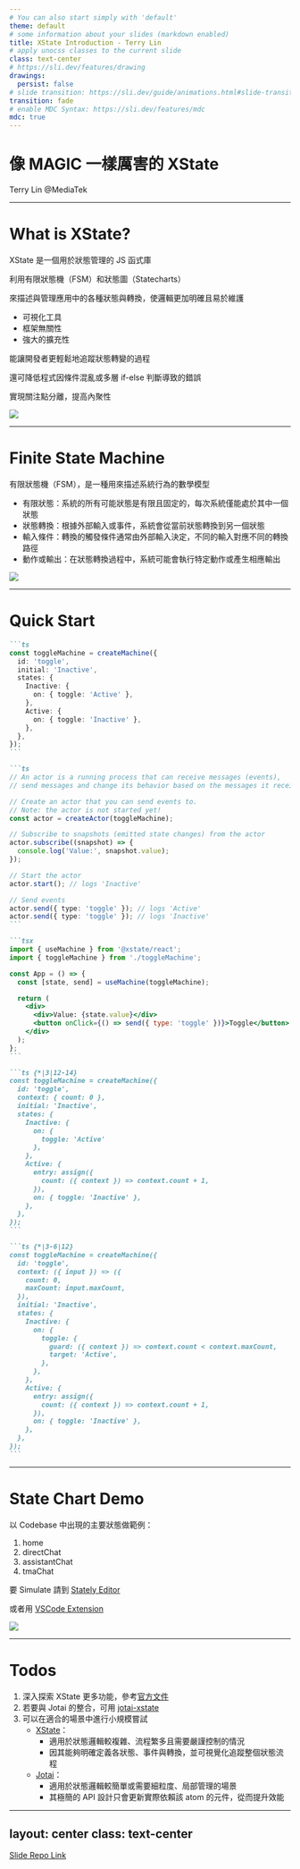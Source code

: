 ```yaml
---
# You can also start simply with 'default'
theme: default
# some information about your slides (markdown enabled)
title: XState Introduction - Terry Lin
# apply unocss classes to the current slide
class: text-center
# https://sli.dev/features/drawing
drawings:
  persist: false
# slide transition: https://sli.dev/guide/animations.html#slide-transitions
transition: fade
# enable MDC Syntax: https://sli.dev/features/mdc
mdc: true
---
```


# 像 MAGIC 一樣厲害的 XState
Terry Lin @MediaTek

---

# What is XState?

XState 是一個用於狀態管理的 JS 函式庫

利用<span v-mark.orange="1">有限狀態機</span>（FSM）和<span v-mark.orange="1">狀態圖</span>（Statecharts）

來描述與管理應用中的各種狀態與轉換，使邏輯更加明確且易於維護

- <span v-mark.orange="1">可視化</span>工具
- 框架無關性
- 強大的擴充性

能讓開發者更輕鬆地追蹤狀態轉變的過程

還可降低程式<span v-mark.orange="2">因條件混亂或多層 if-else 判斷</span>導致的錯誤

實現<span v-mark.orange="2">關注點分離</span>，提高<span v-mark.orange="2">內聚性</span>

<img 
  class="absolute w-80 left-145 top-70"
  src='./images/xstate-logo.jpg'
/>

---

# Finite State Machine

有限狀態機（FSM），是一種用來描述系統行為的數學模型

- 有限狀態：系統的所有可能狀態是有限且固定的，每次系統<span v-mark.orange="1">僅能處於其中一個狀態</span>
- 狀態轉換：根據<span v-mark.orange="1">外部輸入或事件</span>，系統會從當前狀態轉換到另一個狀態
- 輸入條件：轉換的觸發條件通常由外部輸入決定，不同的輸入對應不同的轉換路徑
- 動作或輸出：在狀態轉換過程中，系統可能會<span v-mark.orange="1">執行特定動作</span>或產生相應輸出

<img 
  class="m-auto w-42%"
  src='./images/light.png'
/>

---

# Quick Start

````md magic-move {lines: true}
```ts
const toggleMachine = createMachine({
  id: 'toggle',
  initial: 'Inactive',
  states: {
    Inactive: {
      on: { toggle: 'Active' },
    },
    Active: {
      on: { toggle: 'Inactive' },
    },
  },
});
```

```ts
// An actor is a running process that can receive messages (events),
// send messages and change its behavior based on the messages it receives.

// Create an actor that you can send events to.
// Note: the actor is not started yet!
const actor = createActor(toggleMachine);

// Subscribe to snapshots (emitted state changes) from the actor
actor.subscribe((snapshot) => {
  console.log('Value:', snapshot.value);
});

// Start the actor
actor.start(); // logs 'Inactive'

// Send events
actor.send({ type: 'toggle' }); // logs 'Active'
actor.send({ type: 'toggle' }); // logs 'Inactive'
```

```tsx
import { useMachine } from '@xstate/react';
import { toggleMachine } from './toggleMachine';

const App = () => {
  const [state, send] = useMachine(toggleMachine);

  return (
    <div>
      <div>Value: {state.value}</div>
      <button onClick={() => send({ type: 'toggle' })}>Toggle</button>
    </div>
  );
};
```

```ts {*|3|12-14}
const toggleMachine = createMachine({
  id: 'toggle',
  context: { count: 0 },
  initial: 'Inactive',
  states: {
    Inactive: {
      on: { 
        toggle: 'Active' 
      },
    },
    Active: {
      entry: assign({
        count: ({ context }) => context.count + 1,
      }),
      on: { toggle: 'Inactive' },
    },
  },
});
```

```ts {*|3-6|12}
const toggleMachine = createMachine({
  id: 'toggle',
  context: ({ input }) => ({
    count: 0,
    maxCount: input.maxCount,
  }),
  initial: 'Inactive',
  states: {
    Inactive: {
      on: {
        toggle: {
          guard: ({ context }) => context.count < context.maxCount,
          target: 'Active',
        },
      },
    },
    Active: {
      entry: assign({
        count: ({ context }) => context.count + 1,
      }),
      on: { toggle: 'Inactive' },
    },
  },
});
```
````

---

# State Chart Demo

以 Codebase 中出現的主要狀態做範例：

1. home
2. directChat
3. assistantChat
4. tmaChat

要 Simulate 請到 [Stately Editor](https://stately.ai/registry/editor/b3e81f94-5eaf-4235-96b9-b436adafecc8?mode=Design&machineId=a6ae1d42-68f3-4e84-b4c3-382f249904bb) 

或者用 [VSCode Extension](https://marketplace.visualstudio.com/items?itemName=statelyai.stately-vscode)

<img 
  class="absolute w-125 left-100 top-32"
  src='./images/chart.png'
/>

---

# Todos

1. 深入探索 XState 更多功能，參考[官方文件](https://stately.ai/docs)
2. 若要與 Jotai 的整合，可用 [jotai-xstate](https://jotai.org/docs/extensions/xstate)
3. 可以在適合的場景中進行小規模嘗試
   - [XState](https://stately.ai/docs/xstate)：
     - 適用於狀態邏輯<span v-mark.orange="1">較複雜、流程繁多且需要嚴謹控制</span>的情況
     - 因其能夠明確定義各狀態、事件與轉換，並可視覺化追蹤整個狀態流程
   - [Jotai](https://jotai.org/)：
     - 適用於狀態邏輯<span v-mark.orange="1">較簡單或需要細粒度、局部管理</span>的場景
     - 其極簡的 API 設計只會更新實際依賴該 atom 的元件，從而提升效能

---
layout: center
class: text-center
---
[Slide Repo Link](https://github.com/terry623/xstate-introduction)
<PoweredBySlidev mt-10 />

